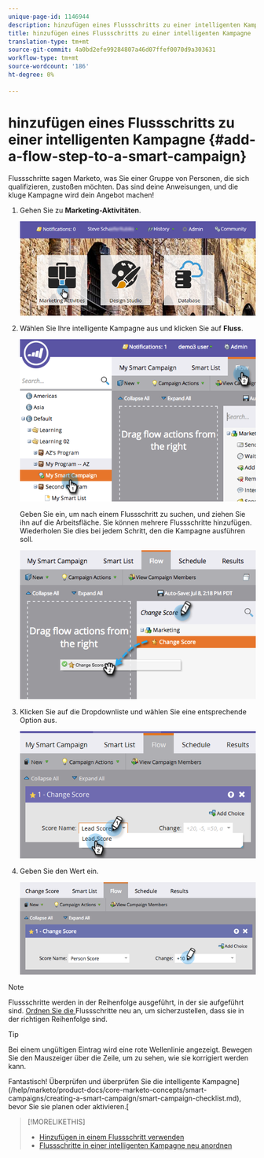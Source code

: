 ```yaml
---
unique-page-id: 1146944
description: hinzufügen eines Flussschritts zu einer intelligenten Kampagne - Marketing Docs - Produktdokumentation
title: hinzufügen eines Flussschritts zu einer intelligenten Kampagne
translation-type: tm+mt
source-git-commit: 4a0bd2efe99284807a46d07ffef0070d9a303631
workflow-type: tm+mt
source-wordcount: '186'
ht-degree: 0%

---
```



# hinzufügen eines Flussschritts zu einer intelligenten Kampagne {#add-a-flow-step-to-a-smart-campaign}

Flussschritte sagen Marketo, was Sie einer Gruppe von Personen, die sich qualifizieren, zustoßen möchten. Das sind deine Anweisungen, und die kluge Kampagne wird dein Angebot machen!

1. Gehen Sie zu **Marketing-Aktivitäten**.

   ![](assets/login-marketing-activities.png)

1. Wählen Sie Ihre intelligente Kampagne aus und klicken Sie auf **Fluss**.

   ![](assets/image2014-9-19-16-3a27-3a1.png)

   Geben Sie ein, um nach einem Flussschritt zu suchen, und ziehen Sie ihn auf die Arbeitsfläche. Sie können mehrere Flussschritte hinzufügen. Wiederholen Sie dies bei jedem Schritt, den die Kampagne ausführen soll.

   ![](assets/image2014-9-19-16-3a27-3a7.png)

1. Klicken Sie auf die Dropdownliste und wählen Sie eine entsprechende Option aus.

   ![](assets/four-1.png)

1. Geben Sie den Wert ein.

   ![](assets/changescorevalue-cursor.png)

>[!NOTE]
>
>Flussschritte werden in der Reihenfolge ausgeführt, in der sie aufgeführt sind.  [Ordnen Sie die ](/help/marketo/product-docs/core-marketo-concepts/smart-campaigns/flow-actions/add-a-flow-step-to-a-smart-campaign/reorder-the-flow-steps-in-a-smart-campaign.md) Flussschritte neu an, um sicherzustellen, dass sie in der richtigen Reihenfolge sind.

>[!TIP]
>
>Bei einem ungültigen Eintrag wird eine rote Wellenlinie angezeigt. Bewegen Sie den Mauszeiger über die Zeile, um zu sehen, wie sie korrigiert werden kann.

Fantastisch! Überprüfen und überprüfen Sie die intelligente Kampagne](/help/marketo/product-docs/core-marketo-concepts/smart-campaigns/creating-a-smart-campaign/smart-campaign-checklist.md), bevor Sie sie planen oder aktivieren.[

>[!MORELIKETHIS]
>
>* [Hinzufügen in einem Flussschritt verwenden](/help/marketo/product-docs/core-marketo-concepts/smart-campaigns/flow-actions/use-add-choice-in-a-flow-step.md)
>* [Flussschritte in einer intelligenten Kampagne neu anordnen](/help/marketo/product-docs/core-marketo-concepts/smart-campaigns/flow-actions/add-a-flow-step-to-a-smart-campaign/reorder-the-flow-steps-in-a-smart-campaign.md)

